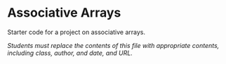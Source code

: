 Associative Arrays
==================

Starter code for a project on associative arrays.

_Students must replace the contents of this file with appropriate
contents, including class, author, and date, and URL._
